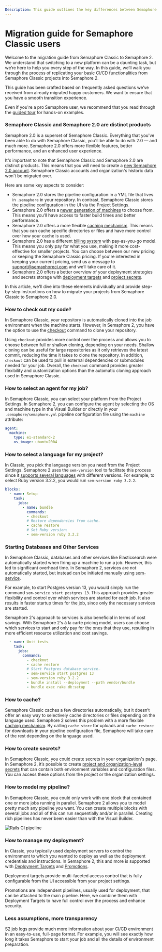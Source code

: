```yaml
---
Description: This guide outlines the key differences between Semaphore Classic and Semaphore 2.0, and provides you with instructions for migrating from Semaphore Classic to Semaphore 2.0.
---
```


# Migration guide for Semaphore Classic users

Welcome to the migration guide from Semaphore Classic to Semaphore 2. 
We understand that switching to a new platform can be a daunting task, 
but we’re here to help you every step of the way. In this guide, 
we’ll walk you through the process of replicating your basic CI/CD functionalities from Semaphore Classic projects into Semaphore 2.

This guide has been crafted based on frequently asked questions we’ve received from already migrated happy customers. 
We want to ensure that you have a smooth transition experience.

Even if you're a pro Semaphore user, we recommend that you read through the
[guided tour](https://docs.semaphoreci.com/guided-tour/getting-started/) for
hands-on examples.

### Semaphore Classic and Semaphore 2.0 are distinct products

Semaphore 2.0 is a superset of Semaphore Classic. 
Everything that you've been able to do with Semaphore Classic, you'll be able to do with 2.0 — and much more. 
Semaphore 2.0 offers more flexible features, better performance, and an enhanced user experience.

It's important to note that Semaphore Classic and Semaphore 2.0 are distinct products. 
This means that you will need to create a [new Semaphore 2.0 account][signup]. 
Semaphore Classic accounts and organization's historic data won't be migrated over.

Here are some key aspects to consider:

- Semaphore 2.0 stores the pipeline configuration in a YML file that lives in `.semaphore` in your repository. 
In contrast, Semaphore Classic stores the pipeline configuration in the UI via the Project Settings.
- Semaphore 2.0 offers a [newer generation of machines][machine-type] to choose from.
This means you'll have access to faster build times and better performance.
- Semaphore 2.0 offers a more flexible [caching mechanism][caching]. 
This means that you can cache specific directories or files and have more control over how your cache is used.
- Semaphore 2.0 has a different [billing system][billing] with pay-as-you-go model.
This means you only pay for what you use, making it more cost-effective for smaller projects. 
You can choose between our new pricing or keeping the Semaphore Classic pricing. 
If you're interested in keeping your current pricing, send us a message to support@semaphoreci.com and we’ll take care of it.
- Semaphore 2.0 offers a better overview of your deployment strategies and secrets storage with [deployment targets][deployment-targets] and [project secrets][project-secrets].

In this article, we'll dive into these elements individually and provide step-by-step instructions 
on how to migrate your projects from Semaphore Classic to Semaphore 2.0.

### How to check out my code?

In Semaphore Classic, your repository is automatically cloned into the job environment when the machine starts. However, in Semaphore 2, you have the option to use the [checkout][checkout] command to clone your repository.

Using `checkout` provides more control over the process and allows you to choose between full or shallow cloning, depending on your needs. Shallow cloning can be useful for large repositories as it only retrieves the latest commit, reducing the time it takes to clone the repository. In addition, `checkout` can be used to pull in external dependencies or submodules needed for your job. Overall, the `checkout` command provides greater flexibility and customization options than the automatic cloning approach used in Semaphore Classic.

### How to select an agent for my job?

In Semaphore Classic, you can select your platform from the Project Settings. 
In Semaphore 2, you can configure the agent by selecting the OS and machine type in the Visual Builder or directly in your `.semaphore/semaphore.yml` pipeline configuration file using the `machine` attribute:

```yaml
agent:
  machine:
    type: e1-standard-2
    os_image: ubuntu2004
```

### How to select a language for my project?

In Classic, you pick the language version you need from the Project Settings. 
Semaphore 2 uses the `sem-version` tool to facilitate this process since it [supports several languages][sem-version] with different versions. 
For example, to select Ruby version 3.2.2, you would run `sem-version ruby 3.2.2`.

```yaml
blocks:
  - name: Setup
    task:
      jobs:
        - name: bundle
          commands:
          - checkout
          # Restore dependencies from cache.
          - cache restore
          # Set Ruby version:
          - sem-version ruby 3.2.2
```

### Starting Databases and Other Services

In Semaphore Classic, databases and other services like Elasticsearch were automatically started when firing up a machine to run a job.
However, this led to significant overhead time. 
In Semaphore 2, services are not automatically started, but instead can be initiated manually using [sem-service][sem-service].

For example, to start Postgres version 13, you would simply run the command `sem-service start postgres 13`. 
This approach provides greater flexibility and control over which services are started for each job. 
It also results in faster startup times for the job, since only the necessary services are started.

Semaphore 2's approach to services is also beneficial in terms of cost savings. 
With Semaphore 2's à la carte pricing model, users can choose which services to start and only pay for the ones that they use, resulting in more efficient resource utilization and cost savings.

```yaml
  - name: Unit tests
    task:
      jobs:
        commands:
          - checkout
          - cache restore
          # Start Postgres database service.
          - sem-service start postgres 13
          - sem-version ruby 3.2.2
          - bundle install --deployment --path vendor/bundle
          - bundle exec rake db:setup
```

### How to cache?

Semaphore Classic caches a few directories automatically, but it doesn’t offer an easy way to selectively cache directories or files depending on the language used. 
Semaphore 2 solves this problem with a more flexible [caching mechanism][caching]. 
By calling `cache store` for uploads and `cache restore` for downloads in your pipeline configuration file, Semaphore will take care of the rest depending on the language used.

### How to create secrets?

In Semaphore Classic, you could create secrets in your organization's page. 
In Semaphore 2, it’s possible to create [project and organization-level secrets][secrets] that can contain both environment variables and configuration files. 
You can access these options from the project or the organization settings.

### How to model my pipeline?

In Semaphore Classic, you could only work with one block that contained one or more jobs running in parallel. 
Semaphore 2 allows you to model pretty much any pipeline you want. 
You can create multiple blocks with several jobs and all of this can run sequentially and/or in parallel. 
Creating rich pipelines has never been easier than with the Visual Builder.

![Rails CI pipeline](https://github.com/semaphoreci-demos/semaphore-demo-ruby-rails/raw/master/public/ci-pipeline.png)

### How to manage my deployment?

In Classic, you typically used deployment servers to control the environment to which you wanted to deploy as well as the deployment credentials and instructions. In Semaphore 2, this and more is supported with [Deployment Targets][deployment-targets] and [Promotions][promotions].

Deployment targets provide multi-faceted access control that is fully configurable from the UI accessible from your project settings.

Promotions are independent pipelines, usually used for deployment, that can be attached to the main pipeline. Here, we combine them with Deployment Targets to have full control over the process and enhance security.

### Less assumptions, more transparency

S2 job logs provide much more information about your CI/CD environment in an
easy-to-use, full-page format. For example, you will see exactly how long it
takes Semaphore to start your job and all the details of environment
preparation.



[sem-service]: https://docs.semaphoreci.com/ci-cd-environment/sem-service-managing-databases-and-services-on-linux/
[machine-type]: https://docs.semaphoreci.com/ci-cd-environment/machine-types/
[caching]: https://docs.semaphoreci.com/essentials/caching-dependencies-and-directories/
[billing]: https://docs.semaphoreci.com/account-management/billing-faq/
[signup]: https://semaphoreci.com/signup
[pricing]: https://semaphoreci.com/pricing
[deployment-targets]: https://semaphoreci.com/blog/deployment-targets
[project-secrets]: https://semaphoreci.com/blog/project-secrets
[sem-version]: https://docs.semaphoreci.com/ci-cd-environment/sem-version-managing-language-versions-on-linux/
[secrets]: https://docs.semaphoreci.com/essentials/using-secrets/
[promotions]: https://docs.semaphoreci.com/essentials/deploying-with-promotions/
[faq]: https://docs.semaphoreci.com/faq/faq/
[checkout]: https://docs.semaphoreci.com/reference/toolbox-reference/#checkout
